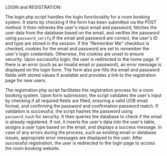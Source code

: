 LOGIN and REGISTRATION:

The login.php script handles the login functionality for a room booking system. It starts by checking if the form has been submitted via the POST method. It then retrieves the user's input email and password, fetches the user data from the database based on the email, and verifies the password using `password_verify`.If the email and password are correct, the user's ID and type are stored in the session. If the "Remember Me" checkbox is checked, cookies for the email and password are set to remember the user's login credentials. Otherwise, the cookies are unset to ensure security. Upon successful login, the user is redirected to the home page. If there is an error (such as an invalid email or password), an error message is displayed on the login form. The form also pre-fills the email and password fields with stored values if available and provides a link to the registration page for new users.

The registration.php script facilitates the registration process for a room booking system. Upon form submission, the script validates the user's input by checking if all required fields are filled, ensuring a valid UOB email format, and confirming the password and confirmation password match. If validation is successful, the script hashes the password using `password_hash` for security. It then queries the database to check if the email is already registered. If not, it inserts the user's data into the user's table, assigns a user type based on the email, and displays a success message. In case of any errors during the process, such as existing email or database issues, appropriate error messages are displayed to the user. After successful registration, the user is redirected to the login page to access the room booking website.
